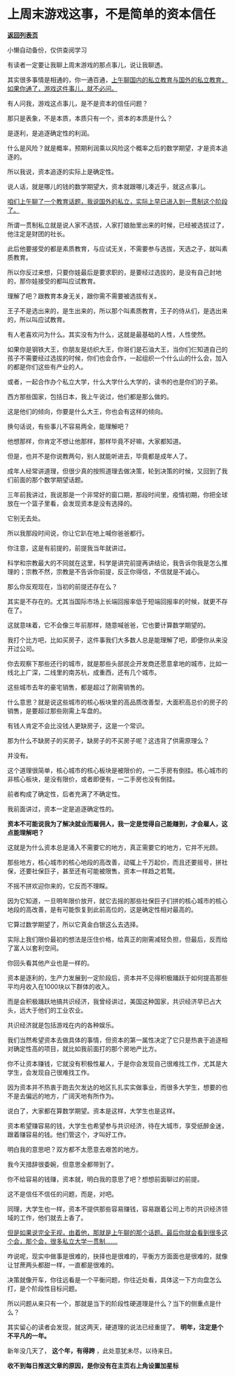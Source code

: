 # 上周末游戏这事，不是简单的资本信任

[**返回列表页**](/gzh/记忆承载3)

小懒自动备份，仅供查阅学习

有读者一定要让我聊上周末游戏的那点事儿，说让我聊透。  

其实很多事情是相通的，你一通百通，[上午聊国内的私立教育与国外的私立教育，如果你通了，游戏这件事儿，就不必问。](http://mp.weixin.qq.com/s?__biz=MzU0MjYwNDU2Mw==&mid=2247513150&idx=1&sn=50271bb1f7fdd131f52c616ab557a692&chksm=fb1ad842cc6d5154413dfaac971cf5abcb5bb750e4d4764a28723b9e54952120aed15a12c5b6&scene=21#wechat_redirect)

有人问我，游戏这点事儿，是不是资本的信任问题？

那只是表象，不是本质，本质只有一个，资本的本质是什么？

是逐利，是追逐确定性的利润。

什么是风险？就是概率，预期利润乘以风险这个概率之后的数学期望，才是资本追逐的。

所以我说，资本追逐的实际上是确定性。

说人话，就是哪儿的钱的数学期望大，资本就跟哪儿凑近乎，就这点事儿。

[咱们上午聊了一个教育话题，我说国外的私立，实际上早已进入到一贯制这个阶段了。](http://mp.weixin.qq.com/s?__biz=MzU0MjYwNDU2Mw==&mid=2247513150&idx=1&sn=50271bb1f7fdd131f52c616ab557a692&chksm=fb1ad842cc6d5154413dfaac971cf5abcb5bb750e4d4764a28723b9e54952120aed15a12c5b6&scene=21#wechat_redirect)

所谓一贯制私立就是说人家不选拔，人家打娘胎里出来的时候，已经被选拔过了，他注定是财团的社长。

此后他要接受的都是素质教育，与应试无关，不需要参与选拔，天选之子，就叫素质教育。

所以你反过来想，只要你娃最后是要求职的，是要经过选拔的，是没有自己封地的，那你娃接受的都叫应试教育。  

理解了吧？跟教育本身无关，跟你需不需要被选拔有关。

王子不是选出来的，是生出来的，所以那个叫素质教育，王子的侍从们，是选出来的，所以叫应试教育。

有人老喜欢问为什么。其实没有为什么，这就是最基础的人性，人性使然。

如果你是钢铁大王，你朋友是纺织大王，你哥们是石油大王，当你们仨知道自己的孩子不需要经过选拔的时候，你们也会合作，一起组织一个什么山的什么会，加入的都是你们这些有产业的人。

或者，一起合作办个私立大学，什么大学什么大学的，读书的也是你们的子弟。

西方那些国家，包括日本，我上午说过，他们都是那么做的。

这是他们的倾向，你要是什么大王，你也会有这样的倾向。  

换句话说，有些事儿不容易两全，能理解吧？

他想那样，你肯定不想让他那样，那样毕竟不好嘛，大家都知道。  

但是，也并不是你说教两句，别人就能听进去，毕竟都是成年人了。

成年人经常讲道理，但很少真的按照道理去做决策，轮到决策的时候，又回到了我们前面的那个数学期望话题。

三年前我讲过，我说那是一个非常好的窗口期，那段时间里，疫情初期，你把全球放在一个篮子里看，会发现资本是没有选择的。

它别无去处。

所以我那段时间说，你让它趴在地上喊你爸爸都行。

你注意，这是有前提的，前提我当年就讲过。

科学和宗教最大的不同就在这里，科学是讲完前提再讲结论，我告诉你我是怎么推理的；宗教不然，宗教是不告诉你前提，反正你得信，不信就是不诚心。

那么你反观现在，当初的前提还存在么？

其实是不存在的。尤其当国际市场上长端回报率低于短端回报率的时候，就更不存在了。

这就意味着，它不会像三年前那样，随意喊爸爸，它也要计算数学期望的。

我打个比方吧，比如买房子，这件事我们大多数人总是能理解了吧，即便你从来没开过公司。

你去观察下那些还行的城市，就是那些头部民企开发商还愿意拿地的城市，比如一线北上广深，二线里的南苏杭，成重西，还有几个城市。

这些城市去年的豪宅销售，都是超过了刚需销售的。

什么意思？就是说这些城市的核心板块里的高品质改善型，大面积高总价的房子的销售，是要超过那些刚需上车盘的。

有钱人肯定不会比没钱人更缺房子，这是一个常识。  

那为什么不缺房子的买房子，缺房子的不买房子呢？这违背了供需原理么？

并没有。

这个道理很简单，核心城市的核心板块是被限价的，一二手房有倒挂。核心城市的非核心板块，是没有限价，或者即便有，一二手房也没有倒挂。

前者构成了确定性，后者充满了不确定性。

我前面讲过，资本一定是追逐确定性的。

 **资本不可能说我为了解决就业而雇佣人，我一定是觉得自己能赚到，才会雇人，这点能理解吧？**

这就是为什么资本总是涌入不需要它的地方，真正需要它的地方，它并不光顾。  

那些地方，核心城市的核心地段的高改善，动辄上千万起价，而且还要摇号，拼社保，还要社保巨子，甚至还有可能被限售，资本一样趋之若鹜。

不摇不拼欢迎你来的，它反而不理睬。

因为它知道，一旦明年限价放开，就它去摇的那些社保巨子们拼的核心城市的核心地段的高改善，是有可能恢复到此前高位的，这是确定性相对最高的。

它算过数学期望了，所以它真金白银这么去选择。

实际上我们限价最初的想法是压住价格，给真正的刚需减轻负担，但最后，反而给了富人以套利空间。

你回头看其他产业也是一样的。

资本是逐利的，生产力发展到一定阶段后，资本并不见得积极踊跃于如何提高那些平均月收入在1000块以下群体的收入。

而是会积极踊跃地搞共识经济，我曾经讲过，美国这种国家，共识经济早已占大头，远大于他们的工业农业。  

共识经济就是包括游戏在内的各种娱乐。

我们当然希望资本去做具体的事情，但资本的第一属性决定了它只是热衷于追逐相对确定性高的项目，就比如我前面打的那个房地产比方。

你不让资本赚钱，它就没有积极性雇人，于是你会发现自己很难找工作，尤其是大学生，会发现自己很难找工作。

因为资本并不热衷于跑去欠发达的地区扎扎实实做事业，而很多大学生，想要的也不是去偏远的地方，广阔天地有所作为。

说白了，大家都在算数学期望。资本是这样，大学生也是这样。  

资本希望赚容易的钱，大学生也希望参与共识经济，待在大城市，享受纸醉金迷，跟着赚容易的钱。他们管这个，才叫好工作。

明白我的意思吧？双方都不太愿意去艰苦的地方。

我今天措辞很委婉，但意思全都带到了。  

你不给容易的钱赚，资本就，明白我的意思了吧？想想前面聊过的前提。

这不是信任不信任的问题，而是，对吧。

同理，大学生也一样，资本不提供那些容易赚钱，容易跟着公司上市的共识经济领域的工作，他们就去上香了。

[但是如果说完全无视，由着他，那就是上午聊的那个话题。最后你就会看到很多这个会，那个会，很多私立大学一贯制.......](http://mp.weixin.qq.com/s?__biz=MzU0MjYwNDU2Mw==&mid=2247513150&idx=1&sn=50271bb1f7fdd131f52c616ab557a692&chksm=fb1ad842cc6d5154413dfaac971cf5abcb5bb750e4d4764a28723b9e54952120aed15a12c5b6&scene=21#wechat_redirect)

咋说呢，现实中做事是很难的，抉择也是很难的，平衡方方面面也是很难的，就像让甘蔗两头都甜一样，一直都是很难的。

决策就像开车，你往远看是一个平衡问题，你往近处看，具体这一下方向盘怎么打，是个阶段性目标问题。

所以问题从来只有一个，那就是当下的阶段性硬道理是什么？当下的侧重点是什么？

其实留心的读者会发现，就这两天，硬道理的说法已经重提了。 **明年，注定是个不平凡的一年。**  

新年没几天了， **这个年，有得跨** ，此处意犹未尽，以待来日。

 **收不到每日推送文章的原因，是你没有在主页右上角设置加星标**

